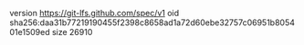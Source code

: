 version https://git-lfs.github.com/spec/v1
oid sha256:daa31b77219190455f2398c8658ad1a72d60ebe32757c06951b805401e1509ed
size 26910
